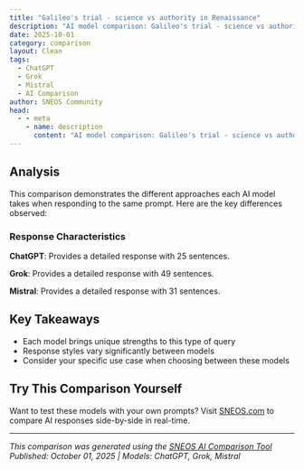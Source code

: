 ```yaml
---
title: "Galileo's trial - science vs authority in Renaissance"
description: "AI model comparison: Galileo's trial - science vs authority in Renaissance..."
date: 2025-10-01
category: comparison
layout: Clean
tags:
  - ChatGPT
  - Grok
  - Mistral
  - AI Comparison
author: SNEOS Community
head:
  - - meta
    - name: description
      content: "AI model comparison: Galileo's trial - science vs authority in Renaissance..."
---
```


<ChatComparison
  title="Galileo's trial - science vs authority in Renaissance"
  prompt="Galileo's trial - science vs authority in Renaissance"
  :responses='{
    "ChatGPT": "Certainly! Here\u0027s an overview of Galileo\u0027s trial and the broader context of science versus authority during the Renaissance:\n\n---\n\n### Galileo\u0027s Trial: Science vs. Authority in the Renaissance\n\n**Context:**\nThe Renaissance was a period of renewed interest in knowledge, art, and science, spanning roughly the 14th to 17th centuries. It marked the transition from medieval to early modern Europe, with humanism and empirical investigation taking center stage. Amid this intellectual revival, new scientific ideas often challenged traditional authorities, especially the teachings of the Catholic Church, which held great influence over knowledge and belief systems.\n\n**Galileo Galilei (1564\u20131642):**\nGalileo was a seminal figure in Renaissance science\u2014a mathematician, physicist, and astronomer. He championed the Copernican heliocentric model, which posited that the Earth and other planets revolve around the Sun, in opposition to the long-held geocentric model (Earth-centered) endorsed by the Church and based on Ptolemy and Aristotelian cosmology.\n\n**The Conflict:**\n- **Heliocentrism:** Galileo\u0027s observations through his telescope (e.g., moons of Jupiter, phases of Venus) provided strong evidence supporting the Copernican system.\n- **Church Doctrine:** The Catholic Church taught that scriptures implied a geocentric universe. For example, the Bible was interpreted to indicate a stationary Earth.\n- **Inquisition:** In 1616, the Church formally declared heliocentrism heretical and instructed Galileo not to defend it.\n\n**The Trial (1633):**\n- Galileo published *Dialogue Concerning the Two Chief World Systems* (1632), which appeared to support heliocentrism.\n- The Roman Inquisition summoned Galileo to Rome to face charges of heresy.\n- Under threat of torture, Galileo recanted his views, was found \u0022vehemently suspect of heresy,\u0022 and placed under house arrest for the rest of his life.\n- He was forced to swear that the heliocentric theory was false.\n\n**Significance:**\n- **Science vs. Authority:** The trial is emblematic of the broader struggle between emerging scientific inquiry and established religious/political authority.\n- **Impact on Science:** It temporarily curtailed open scientific discussion in Catholic Europe but galvanized future scientific methodology focused on empirical evidence.\n- **Legacy:** Galileo is often seen as a martyr for science, symbolizing the conflict between dogma and reason.\n\n**Broader Renaissance Themes:**\n- The Renaissance emphasized observation, experimentation, and questioning of traditional knowledge.\n- Conflicts like Galileo\u0027s highlight the tension between new knowledge and entrenched power structures.\n- The eventual triumph of the scientific method laid groundwork for the Enlightenment and modern science.\n\n---\n\nIf you\u0027d like, I can provide a more detailed timeline, analysis, or discuss related figures like Copernicus and Kepler.",
    "Grok": "Galileo\u0027s trial is a pivotal event in the history of science, symbolizing the clash between emerging scientific thought and established authority during the Renaissance. It represents the tension between the quest for empirical truth and the power of religious and political institutions to control knowledge.\n\n### Context of the Renaissance and the Scientific Revolution\nThe Renaissance (14th\u201317th centuries) was a period of renewed interest in art, culture, and science, inspired by classical antiquity. It also saw the beginnings of the Scientific Revolution, during which thinkers like Nicolaus Copernicus, Johannes Kepler, and Galileo Galilei challenged long-held views about the universe. The predominant worldview at the time was based on the geocentric model (Earth at the center of the universe), supported by the Catholic Church and rooted in the works of ancient thinkers like Aristotle and Ptolemy.\n\nGalileo Galilei (1564\u20131642), an Italian mathematician, astronomer, and physicist, became a leading figure in advocating the heliocentric model (Sun at the center of the solar system) proposed by Copernicus. Using the newly invented telescope, Galileo made groundbreaking discoveries, including the moons of Jupiter and the phases of Venus, which provided empirical evidence supporting heliocentrism.\n\n### The Conflict: Science vs. Authority\nThe Catholic Church, a dominant force in Renaissance Europe, viewed the heliocentric theory as a direct challenge to its authority and interpretation of Scripture. The Bible, particularly passages like Joshua 10:12-13 (where the Sun is commanded to stand still), was often interpreted literally, implying that the Sun moved around the Earth. Galileo\u2019s support for Copernicanism was seen as heretical because it contradicted the Church\u2019s doctrine.\n\nIn 1616, the Church issued a decree through the Inquisition declaring heliocentrism \u201Cfoolish and absurd\u201D and contrary to Scripture. Copernicus\u2019s book *De Revolutionibus Orbium Coelestium* was placed on the Index of Forbidden Books, and Galileo was warned not to teach or defend the heliocentric theory.\n\n### Galileo\u2019s Trial (1633)\nDespite the warning, Galileo continued his work and published *Dialogue Concerning the Two Chief World Systems* in 1632. This book presented arguments for both the geocentric and heliocentric models, but it was clear that Galileo favored heliocentrism. The dialogue format was meant to appear neutral, but it subtly mocked the geocentric view and, by extension, the Church\u2019s position. The character Simplicio, who defended geocentrism, was perceived as a caricature of Pope Urban VIII, a former friend and supporter of Galileo.\n\nThis publication led to Galileo being summoned to Rome in 1633 to face trial by the Roman Inquisition. He was charged with heresy for promoting heliocentrism and disobeying the 1616 injunction. Under intense pressure\u2014and likely the threat of torture\u2014Galileo was forced to recant his beliefs. On June 22, 1633, he publicly declared that he abandoned the idea of a moving Earth and accepted the Church\u2019s doctrine. Legend has it that after his recantation, he muttered, \u201CEppur si muove\u201D (\u201CAnd yet it moves\u201D), though there is no historical evidence for this.\n\n### Outcome and Consequences\nGalileo was sentenced to house arrest for the remainder of his life. His *Dialogue* was banned, and his works were placed on the Index of Forbidden Books. Despite the Church\u2019s efforts to suppress heliocentrism, Galileo\u2019s ideas and the broader Scientific Revolution could not be stopped. Over time, evidence for the heliocentric model became undeniable, and the Church eventually lifted its ban on Copernican theory in the 19th century. In 1992, Pope John Paul II formally acknowledged that the Church had erred in condemning Galileo.\n\n### Science vs. Authority: Themes of the Trial\n1. **Reason vs. Dogma**: Galileo\u2019s trial epitomizes the conflict between empirical evidence and religious dogma. Galileo argued that science and religion could coexist, famously stating that the Bible teaches \u201Chow to go to heaven, not how the heavens go.\u201D However, the Church saw scientific inquiry as a threat to its theological authority.\n   \n2. **Individual vs. Institution**: The trial highlighted the risk faced by individuals who challenged powerful institutions. Galileo\u2019s punishment was a warning to other scientists to conform to accepted doctrine, yet it also inspired future generations to question authority.\n\n3. **Shift in Knowledge**: The trial marked a turning point in the history of science. Though Galileo was silenced, his work laid the foundation for later scientists like Isaac Newton. It symbolized the gradual shift from medieval scholasticism to modern, evidence-based science.\n\n### Broader Implications in the Renaissance\nGalileo\u2019s trial was not an isolated event but part of a larger struggle during the Renaissance between emerging humanism and traditional authority. The Protestant Reformation, which began in 1517, had already challenged the Catholic Church\u2019s spiritual dominance, and the Scientific Revolution further eroded its control over intellectual life. The printing press, another Renaissance innovation, allowed ideas like heliocentrism to spread rapidly, undermining the Church\u2019s ability to suppress dissenting views.\n\n### Conclusion\nGalileo\u2019s trial represents a defining moment in the relationship between science and authority. While the Catholic Church temporarily succeeded in silencing Galileo, it could not halt the progress of scientific thought. The event became a symbol of the struggle for intellectual freedom and the eventual triumph of reason over dogma. In the Renaissance context, it reflected the broader cultural shift toward questioning established norms and embracing discovery\u2014an ethos that continues to shape modern science. Today, Galileo is celebrated as a martyr for science, and his trial serves as a reminder of the importance of protecting inquiry from authoritarian control.",
    "Mistral": "Galileo Galilei\u0027s trial in the 17th century is often seen as a pivotal moment in the history of science and its relationship with religious authority, particularly during the Renaissance period. Here are some key aspects of the trial and its implications for the science vs. authority debate:\n\n### Background\n- **Galileo Galilei**: An Italian astronomer, physicist, engineer, philosopher, and mathematician.\n- **Heliocentric Model**: Galileo supported the heliocentric model of the solar system, which posits that the Earth and other planets revolve around the Sun. This model was proposed by Nicolaus Copernicus and contradicted the geocentric model supported by the Catholic Church, which placed the Earth at the center of the universe.\n- **Publications**: Galileo\u0027s works, such as \u0022Sidereus Nuncius\u0022 (1610) and \u0022Dialogue Concerning the Two Chief World Systems\u0022 (1632), presented evidence supporting the heliocentric model.\n\n### The Trial\n- **1616**: Galileo was warned by the Catholic Church not to teach or defend the heliocentric model.\n- **1632**: Galileo published \u0022Dialogue Concerning the Two Chief World Systems,\u0022 which presented the heliocentric model in a favorable light.\n- **1633**: Galileo was summoned to Rome to stand trial before the Inquisition. He was accused of heresy for supporting the heliocentric model.\n- **Verdict**: Galileo was found \u0022vehemently suspect of heresy\u0022 and was forced to recant his views. He was sentenced to house arrest for the remainder of his life.\n\n### Implications\n1. **Science vs. Authority**: The trial highlighted the conflict between scientific inquiry and religious authority. The Church\u0027s insistence on the geocentric model was based on biblical interpretations and traditional teachings, while Galileo\u0027s support for the heliocentric model was based on empirical evidence and scientific reasoning.\n\n2. **Freedom of Thought**: The trial raised questions about the freedom of thought and expression. Galileo\u0027s punishment for advocating a scientific theory that contradicted religious doctrine underscored the tension between intellectual freedom and institutional control.\n\n3. **Scientific Revolution**: Galileo\u0027s work and trial are often seen as part of the broader Scientific Revolution, which challenged traditional authorities and paved the way for modern science. His use of the telescope and his observations of the heavens provided empirical support for the heliocentric model, contributing to the shift from a geocentric to a heliocentric understanding of the universe.\n\n4. **Religious Reform**: The trial also had implications for the Catholic Church itself. The Church\u0027s handling of Galileo\u0027s case has been criticized as a misstep, and it has been seen as a turning point in the Church\u0027s approach to science and intellectual inquiry.\n\n### Legacy\n- **Symbol of Resistance**: Galileo has become a symbol of resistance against dogmatic authority and a champion of scientific inquiry.\n- **Modern Science**: The trial is often cited as a key moment in the development of modern science, emphasizing the importance of empirical evidence and the scientific method.\n- **Church\u0027s Reevaluation**: In the 20th century, the Catholic Church reevaluated its stance on Galileo. In 1992, Pope John Paul II acknowledged the errors made by the Church in its treatment of Galileo, recognizing the importance of his scientific contributions.\n\nIn summary, Galileo\u0027s trial was a significant event in the history of science and its relationship with religious authority. It highlighted the tension between empirical evidence and traditional beliefs, and it has had lasting implications for the development of modern science and the freedom of intellectual inquiry."
  }'
  published-date="11:21"
/>

## Analysis

This comparison demonstrates the different approaches each AI model takes when responding to the same prompt. Here are the key differences observed:

### Response Characteristics

**ChatGPT**: Provides a detailed response with 25 sentences. 

**Grok**: Provides a detailed response with 49 sentences. 

**Mistral**: Provides a detailed response with 31 sentences. 

## Key Takeaways

- Each model brings unique strengths to this type of query
- Response styles vary significantly between models
- Consider your specific use case when choosing between these models

## Try This Comparison Yourself

Want to test these models with your own prompts? Visit [SNEOS.com](https://sneos.com) to compare AI responses side-by-side in real-time.

---

*This comparison was generated using the [SNEOS AI Comparison Tool](https://sneos.com)*
*Published: October 01, 2025 | Models: ChatGPT, Grok, Mistral*

